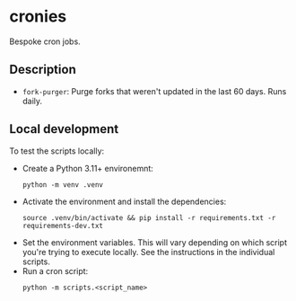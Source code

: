 # cronies

Bespoke cron jobs.

## Description

* `fork-purger`: Purge forks that weren't updated in the last 60 days. Runs daily.

## Local development

To test the scripts locally:

* Create a Python 3.11+ environemnt:
    ```
    python -m venv .venv
    ```
* Activate the environment and install the dependencies:
    ```
    source .venv/bin/activate && pip install -r requirements.txt -r requirements-dev.txt
    ```
* Set the environment variables. This will vary depending on which script you're trying
to execute locally. See the instructions in the individual scripts.
* Run a cron script:
    ```
    python -m scripts.<script_name>
    ```
